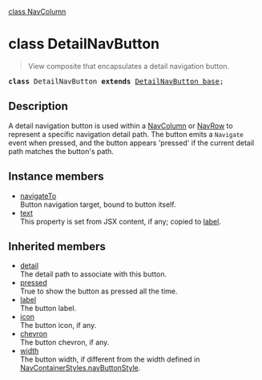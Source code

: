[class NavColumn](NavColumn.md)

# class DetailNavButton

> View composite that encapsulates a detail navigation button.

<pre class="docgen_signature"><b>class</b> DetailNavButton <b>extends</b> <a href="DetailNavButton_base.md">DetailNavButton_base</a>;</pre>

## Description

A detail navigation button is used within a [NavColumn](NavColumn.md) or [NavRow](NavRow.md) to represent a specific navigation detail path. The button emits a `Navigate` event when pressed, and the button appears 'pressed' if the current detail path matches the button's path.

## Instance members

- [<!--{ref:property}-->navigateTo](DetailNavButton_navigateTo.md) <!--{refchip:protected}-->\
    Button navigation target, bound to button itself.
- [<!--{ref:property}-->text](DetailNavButton_text.md) <!--{refchip:protected}-->\
    This property is set from JSX content, if any; copied to [label](DetailNavButton_base_label.md).

## Inherited members

- [<!--{ref:property}-->detail](DetailNavButton_base_detail.md) \
    The detail path to associate with this button.
- [<!--{ref:property}-->pressed](DetailNavButton_base_pressed.md) \
    True to show the button as pressed all the time.
- [<!--{ref:property}-->label](DetailNavButton_base_label.md) \
    The button label.
- [<!--{ref:property}-->icon](DetailNavButton_base_icon.md) \
    The button icon, if any.
- [<!--{ref:property}-->chevron](DetailNavButton_base_chevron.md) \
    The button chevron, if any.
- [<!--{ref:property}-->width](DetailNavButton_base_width.md) \
    The button width, if different from the width defined in [NavContainerStyles.navButtonStyle](NavContainerStyles_navButtonStyle.md).